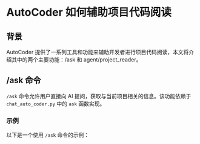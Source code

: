 # AutoCoder 如何辅助项目代码阅读

## 背景

AutoCoder 提供了一系列工具和功能来辅助开发者进行项目代码阅读，本文将介绍其中的两个主要功能：/ask 和 agent/project_reader。

## /ask 命令

`/ask` 命令允许用户直接向 AI 提问，获取与当前项目相关的信息。该功能依赖于 `chat_auto_coder.py` 中的 `ask` 函数实现。

### 示例

以下是一个使用 `/ask` 命令的示例：